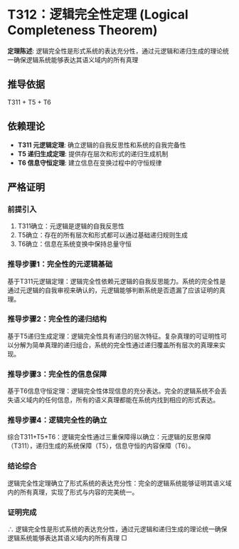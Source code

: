 # T312：逻辑完全性定理 (Logical Completeness Theorem)

**定理陈述**: 逻辑完全性是形式系统的表达充分性，通过元逻辑和递归生成的理论统一确保逻辑系统能够表达其语义域内的所有真理

## 推导依据
T311 + T5 + T6

## 依赖理论
- **T311 元逻辑定理**: 确立逻辑的自我反思性和系统的自我完备性
- **T5 递归生成定理**: 提供存在层次和形式的递归生成机制
- **T6 信息守恒定理**: 建立信息在变换过程中的守恒规律

## 严格证明

### 前提引入
1. T311确立：元逻辑是逻辑的自我反思性
2. T5确立：存在的所有层次和形式都可以通过基础递归规则生成
3. T6确立：信息在系统变换中保持总量守恒

### 推导步骤1：完全性的元逻辑基础
基于T311元逻辑定理：逻辑完全性依赖元逻辑的自我反思能力。系统的完全性是通过元逻辑的自我审视来确认的，元逻辑能够判断系统是否遗漏了应该证明的真理。

### 推导步骤2：完全性的递归结构
基于T5递归生成定理：逻辑完全性具有递归的层次特征。复杂真理的可证明性可以分解为简单真理的递归组合，系统的完全性通过递归覆盖所有层次的真理来实现。

### 推导步骤3：完全性的信息保障
基于T6信息守恒定理：逻辑完全性体现信息的充分表达。完全的逻辑系统不会丢失语义域内的任何信息，所有的语义真理都能在系统内找到相应的形式表达。

### 推导步骤4：逻辑完全性的确立
综合T311+T5+T6：逻辑完全性通过三重保障得以确立：元逻辑的反思保障（T311），递归生成的系统保障（T5），信息守恒的内容保障（T6）。

### 结论综合
逻辑完全性定理确立了形式系统的表达充分性：完全的逻辑系统能够证明其语义域内的所有真理，实现了形式与内容的完美统一。

### 证明完成
∴ 逻辑完全性是形式系统的表达充分性，通过元逻辑和递归生成的理论统一确保逻辑系统能够表达其语义域内的所有真理 □